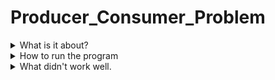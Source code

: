 # Producer_Consumer_Problem
<details>
  <summary>What is it about?</summary>
  <p>This program is to understand how semaphores and threading works.</p>
  <p>It controlls when values are placed into the buffer (producer) and values taken out (consumer).</p>
</details>
<details>
  <summary>How to run the program</summary>
  <ol>
    <li>Download the "Program_Files" and place it in a location on your PC.</li>
    <li>In terminal, set your directory to location of "Program_Files".</li>
    <li>Use gcc to complie the source code.</li>
      <ul>
        <li>$ gcc producer.c -pthread -lrt -o producer</li>
        <li>$ gcc consumer.c -pthread -lrt -o consumer</li>
      </ul>
    <li>Run both programs at the same time to see the code working.</li>
    <ul>
      <li>$ ./producer & ./consumer &</li>
    </ul>
  </ol>
</details>
<details>
  <summary>What didn't work well.</summary>
  <p>This is the first time working with semaphores and pthread to get both programs to work with each other.</p>
  <p>I had a lot of issues trying to get the producer to come up first because it kept on going to the consumer portion first</p>
</details>
